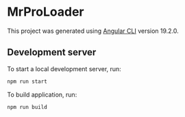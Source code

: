 # MrProLoader

This project was generated using [Angular CLI](https://github.com/angular/angular-cli) version 19.2.0.

## Development server

To start a local development server, run:

```bash
npm run start
```

To build application, run:

```bash
npm run build
```